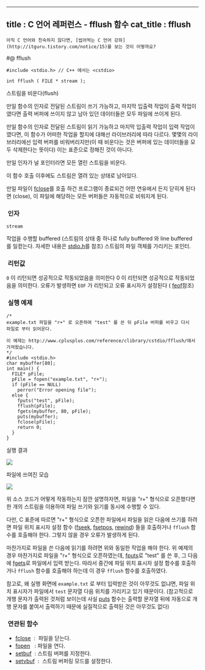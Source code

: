 ----------------
title : C 언어 레퍼런스 - fflush 함수
cat_title :  fflush
--------------



```warning
아직 C 언어와 친숙하지 않다면, [씹어먹는 C 언어 강좌](http://itguru.tistory.com/notice/15)를 보는 것이 어떻까요?

```

#@ fflush

```info
#include <stdio.h> // C++ 에서는 <cstdio>

int fflush ( FILE * stream );
```

스트림을 비운다(flush)

만일 함수의 인자로 전달된 스트림이 쓰기 가능하고, 마지막 입출력 작업이 출력 작업이였다면 출력 버퍼에 쓰이지 않고 남아 있던 데이터들은 모두 파일에 쓰이게 된다.

만일 함수의 인자로 전달된 스트림이 읽기 가능하고 마지막 입출력 작업이 입력 작업이였다면, 이 함수가 어떠한 작업을 할지에 대해선 라이브러리에 따라 다르다. 몇몇의 라이브러리에선 입력 버퍼를 비워버리지만(이 때 비운다는 것은 버퍼에 있는 데이터들을 모두 삭제한다는 뜻이다) 이는 표준으로 정해진 것이 아니다.

만일 인자가 널 포인터라면 모든 열린 스트림을 비운다.

이 함수 호출 이후에도 스트림은 열려 있는 상태로 남아있다.

만일 파일이 [fclose](http://itguru.tistory.com/54)를 호출 하건 프로그램이 종료되건 어떤 연유에서 든지 닫히게 된다면 (close), 이 파일에 해당하는 모든 버퍼들은 자동적으로 비워지게 된다.


###  인자

`stream`

작업을 수행할 buffered (스트림의 상태 중 하나로 fully buffered 와 line buffered 를 일컫는다. 자세한 내용은 [stdio.h](http://itguru.tistory.com/34)를 참조) 스트림의 파일 객체를 가리키는 포인터.

###  리턴값

`0` 이 리턴되면 성공적으로 작동되었음을 의미한다 0 이 리턴되면 성공적으로 작동되었음을 의미한다.
오류가 발생하면 `EOF` 가 리턴되고 오류 표시자가 설정된다 ( [feof](http://itguru.tistory.com/51)참조)

###  실행 예제


```cpp-formatted
/*
example.txt 파일을 "r+" 로 오픈하여 "test" 를 쓴 뒤 pFile 버퍼를 비우고 다시
파일로 부터 읽어온다.

이 예제는 http://www.cplusplus.com/reference/clibrary/cstdio/fflush/에서
가져왔습니다.
*/
#include <stdio.h>
char mybuffer[80];
int main() {
  FILE* pFile;
  pFile = fopen("example.txt", "r+");
  if (pFile == NULL)
    perror("Error opening file");
  else {
    fputs("test", pFile);
    fflush(pFile);
    fgets(mybuffer, 80, pFile);
    puts(mybuffer);
    fclose(pFile);
    return 0;
  }
}
```



실행 결과


![](http://img1.daumcdn.net/thumb/R1920x0/?fname=http%3A%2F%2Fcfile10.uf.tistory.com%2Fimage%2F202412114B725620428B8C)

파일에 쓰여진 모습


![](http://img1.daumcdn.net/thumb/R1920x0/?fname=http%3A%2F%2Fcfile25.uf.tistory.com%2Fimage%2F1560F8134B725637318657)

위 소스 코드가 어떻게 작동하는지 잠깐 설명하자면, 파일을 "r+" 형식으로 오픈했다면 한 개의 스트림을 이용하여 파일 쓰기와 읽기를 동시에 수행할 수 있다.

다만, C 표준에 따르면 "r+" 형식으로 오픈한 파일에서 파일을 읽은 다음에 쓰기를 하려면 파일 위치 표시자 설정 함수 ([fseek](http://itguru.tistory.com/72), [fsetpos](http://itguru.tistory.com/73), [rewind](http://itguru.tistory.com/75)) 들을 호출하거나 `fflush` 함수를 호출해야 한다. 그렇지 않을 경우 오류가 발생하게 된다.

마찬가지로 파일을 쓴 다음에 읽기를 하려면 위와 동일한 작업을 해야 한다. 위 예제의 경우 마찬가지로 파일을 "r+" 형식으로 오픈하였는데, [fputs](http://itguru.tistory.com/40)로 "test" 를 쓴 후, 그 다음에 [fgets](http://itguru.tistory.com/38)로 파일에서 입력 받는다. 따라서 중간에 파일 위치 표시자 설정 함수를 호출하거나 `fflush` 함수를 호출해야 하는데 이 경우 `fflush` 함수를 호출하였다.

참고로, 왜 실행 화면에 `example.txt` 로 부터 입력받은 것이 아무것도 없냐면, 파일 위치 표시자가 파일에서 `test` 문자열 다음 위치를 가리키고 있기 때문이다. (참고적으로 개행 문자가 출력된 것처럼 보이는데 사실 [puts](http://itguru.tistory.com/48) 함수는 출력할 문자열 뒤에 자동으로 개행 문자를 붙여서 출력하기 때문에 실질적으로 출력된 것은 아무것도 없다)



###  연관된 함수

*  [fclose](http://itguru.tistory.com/54)  :  파일을 닫는다.
*  [fopen](http://itguru.tistory.com/58)   : 파일을 연다.
*  [setbuf](http://itguru.tistory.com/61)  : 스트림 버퍼를 지정한다.
*  [setvbuf](http://itguru.tistory.com/62)  :  스트림 버퍼링 모드를 설정한다.